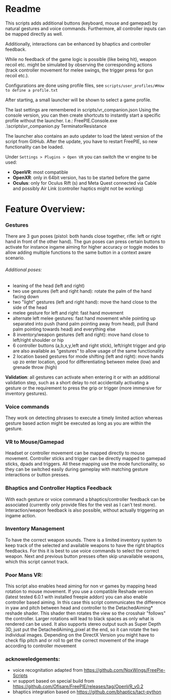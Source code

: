 # Readme
This scripts adds additional buttons (keyboard, mouse and gamepad) by natural gestures and voice commands.
Furthermore, all controller inputs can be mapped directly as well.

Additionally, interactions can be enhanced by bhaptics and controller feedback.

While no feedback of the game logic is possible (like being hit), weapon recoil etc. might be simulated
by observing the corresponding actions (track controller movement for melee swings, the trigger press
for gun recoil etc.).

Configurations are done using profile files, see `scripts/user_profiles/#How to define a profile.txt`

After starting, a small launcher will be shown to select a game profile.

The last settings are remembered in scripts/vr_companion.json
Using the console version, you can then create shortcuts to instantly start a specific profile without the launcher.
I.e.: FreePIE.Console.exe .\scripts\vr_companion.py TerminatorResistance

The launcher also contains an auto updater to load the latest version of the script from GitHub.
After the update, you have to restart FreePIE, so new functionality can be loaded.

Under `Settings > Plugins > Open VR` you can switch the vr engine to be used:
 - **OpenVR**: most compatible
 - **OpenXR**: only in 64bit version, has to be started before the game
 - **Oculus**: only for Oculus Rift (s) and Meta Quest connected via Cable and possibly Air Link (controller haptics might not be working)


# Feature Overview:

### Gestures

 There are 3 gun poses (pistol: both hands close together, rifle: left or right hand in front of the other hand).
 The gun poses can press certain buttons to activate for instance ingame aiming for higher accuracy or toggle modes
 to allow adding multiple functions to the same button in a context aware scenario.

###### Additional poses:
 - leaning of the head (left and right)
 - two use gestures (left and right hand): rotate the palm of the hand facing down
 - two "light" gestures (left and right hand): move the hand close to the side of the head
 - melee gesture for left and right: fast hand movement
 - alternate left melee gestures: fast hand movement while pointing up separated into push (hand palm pointing away from head), pull (hand palm pointing towards head) and everything else
 - 8 inventory/weapon gestures (left and right): move hand close to left/right shoulder or hip
 - 6 controller buttons (a,b,x,y,left and right stick), left/right trigger and grip are also available as "gestures" to allow usage of the same functionality
 - 2 location based gestures for mode shifting (left and right): move hands up zo enter location, good for differentiating between melee (low) and grenade throw (high)

**Validation**: all gestures can activate when entering it or with an additional validation step, such as a short delay to not accidentally activating a gesture
or the requirement to press the grip or trigger (more immersive for inventory gestures).

### Voice commands

They work on detecting phrases to execute a timely limited action whereas gesture based action
might be executed as long as you are within the gesture.

### VR to Mouse/Gamepad


Headset or controller movement can be mapped directly to mouse movement.
Controller sticks and trigger can be directly mapped to gamepad sticks, dpads and triggers.
All these mapping use the mode functionality, so they can be switched easily during gameplay
with matching gesture interactions or button presses.

### Bhaptics and Controller Haptics Feedback


With each gesture or voice command a bhaptics/controller feedback can be associated (currently only provide files for the vest as I can't test more).
Interaction/weapon feedback is also possible, without actually triggering an ingame action.

### Inventory Management


To have the correct weapon sounds. There is a limited inventory system to keep track of
the selected and available weapons to have the right bhaptics feedbacks.
For this it is best to use voice commands to select the correct weapon.
Next and previous button presses often skip unavailable weapons, which this script cannot track.

### Poor Mans VR:

This script also enables head aiming for non vr games by mapping head rotation to mouse movement.
If you use a compatible Reshade version (latest tested 6.0.1 with installed freepie addon)
you can also enable controller based aiming. In this case this script communicates the difference
in yaw and pitch between head and controller to the DetachedAiming* reshade shader. This shader
then rotates the view so the crosshair "follows" the controller. Larger rotations will lead to black
spaces as only what is rendered can be used.
It also supports stereo output such as Super Depth 3D, just put the DetachedAiming_pixel at the end, so it can rotate
the two individual images.
Depending on the DirectX Version you might have to check flip pitch and or roll to get the
correct movement of the image according to controller movement

### acknoweledgements:
 - voice recognitation adapted from https://github.com/NoxWings/FreePie-Scripts
 - vr support based on special build from https://github.com/Ofisare/FreePIE/releases/tag/OpenVR_v0.2
 - bhaptics integration based on https://github.com/bhaptics/tact-python



